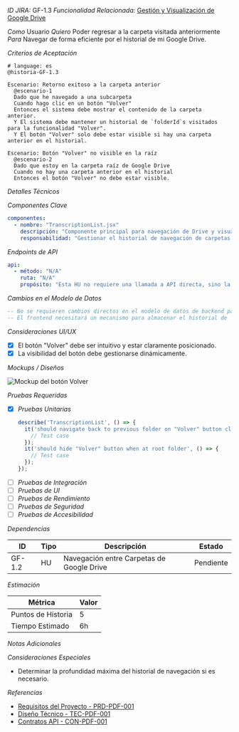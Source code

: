 *ID JIRA:* GF-1.3
*Funcionalidad Relacionada:* [Gestión y Visualización de Google Drive](#)

*Como* Usuario
*Quiero* Poder regresar a la carpeta visitada anteriormente
*Para* Navegar de forma eficiente por el historial de mi Google Drive.

*Criterios de Aceptación*
```gherkin
# language: es
@historia-GF-1.3

Escenario: Retorno exitoso a la carpeta anterior
  @escenario-1
  Dado que he navegado a una subcarpeta
  Cuando hago clic en un botón "Volver"
  Entonces el sistema debe mostrar el contenido de la carpeta anterior.
  Y El sistema debe mantener un historial de `folderId`s visitados para la funcionalidad "Volver".
  Y El botón "Volver" solo debe estar visible si hay una carpeta anterior en el historial.

Escenario: Botón "Volver" no visible en la raíz
  @escenario-2
  Dado que estoy en la carpeta raíz de Google Drive
  Cuando no hay una carpeta anterior en el historial
  Entonces el botón "Volver" no debe estar visible.
```

*Detalles Técnicos*

*Componentes Clave*
```yaml
componentes:
  - nombre: "TranscriptionList.jsx"
    descripción: "Componente principal para navegación de Drive y visualización de archivos."
    responsabilidad: "Gestionar el historial de navegación de carpetas y controlar la visibilidad y acción del botón 'Volver'."
```

*Endpoints de API*
```yaml
api:
  - método: "N/A"
    ruta: "N/A"
    propósito: "Esta HU no requiere una llamada a API directa, sino la gestión del estado de navegación en el frontend."
```

*Cambios en el Modelo de Datos*
```sql
-- No se requieren cambios directos en el modelo de datos de backend para esta HU.
-- El frontend necesitará un mecanismo para almacenar el historial de `folderId`s (ej. un array en el estado).
```

*Consideraciones UI/UX*
- [x] El botón "Volver" debe ser intuitivo y estar claramente posicionado.
- [x] La visibilidad del botón debe gestionarse dinámicamente.

*Mockups / Diseños*

![Mockup del botón Volver](link-a-mockup-hu-1.3)

*Pruebas Requeridas*

- [x] *Pruebas Unitarias*
  ```typescript
  describe('TranscriptionList', () => {
    it('should navigate back to previous folder on "Volver" button click', () => {
      // Test case
    });
    it('should hide "Volver" button when at root folder', () => {
      // Test case
    });
  });
  ```
- [ ] *Pruebas de Integración*
- [ ] *Pruebas de UI*
- [ ] *Pruebas de Rendimiento*
- [ ] *Pruebas de Seguridad*
- [ ] *Pruebas de Accesibilidad*

*Dependencias*

| ID | Tipo | Descripción | Estado |
|----|------|-------------|--------|
| GF-1.2 | HU | Navegación entre Carpetas de Google Drive | Pendiente |

*Estimación*

| Métrica | Valor |
|---------|-------|
| Puntos de Historia | 5 |
| Tiempo Estimado | 6h |

*Notas Adicionales*

*Consideraciones Especiales*
- Determinar la profundidad máxima del historial de navegación si es necesario.

*Referencias*
- [Requisitos del Proyecto - PRD-PDF-001](.raise/project_requirements.md)
- [Diseño Técnico - TEC-PDF-001](.raise/tech_design.md)
- [Contratos API - CON-PDF-001](.raise/contracts.md)
